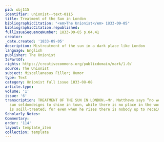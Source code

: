```yaml
---
pid: obj115
identifier: unionist--text-0115
title: Treatment of the Sun in London
bibliographicCitation: "<em>The Unionist</em> 1833-09-05"
bibliographicCitation.republished: 
fullIssueSequenceNumber: 1833-09-05 p.04.41
creator: 
_date.created: '1833-09-05'
description: Mistreatment of the sun in a dark place like London
language: English
publisher: The Unionist
IsPartOf: 
rights: https://creativecommons.org/publicdomain/mark/1.0/
source: The Unionist
subject: Miscellaneous Filler; Humor
type: Text
category: Unionist full issue 1833-08-08
article.type: 
volume: '1'
issue: '6'
transcription: TREATMENT OF THE SUN IN LONDON.—Mr. Matthews says ”no wonder that the
  sun seldomdeigns to shine in town, while there is no place in the world where he
  is soill-treated; for even when he rises there is nobody up to receive him.”
Scholarly Notes: 
Commentary: 
order: '114'
layout: template_item
collection: template
---
```

